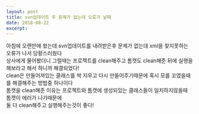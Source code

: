 ```yaml
---
layout: post
title: svn업데이트 후 문제가 없는데 오류가 날때
date: 2018-08-22
excerpt: 
---
```


<div>
  <p>
    아침에 오랜만에 왔는데 svn업데이트를 내려받은후 문제가 없는데 xml을 찾지못하는 오류가 나서 당황스러웠다<br/>
    상사에게 물어봤더니 그럴때는 프로젝트를 clean해주고 톰캣도 clean해준 뒤에 실행을 해보라고 해서 하니까 해결되었다!<br/>
    clean은 만들어져있는 클래스를 싹 지우고 다시 만들어주기때문에 혹시 모를 꼬였을때를 해결해주는 방법중 하나이다<br/>
    톰캣을 clean해준 이유는 프로젝트와 톰캣에 생성되있는 클래스들이 일치하지않을때 톰캣이 에러가 나기때문에 <br/>
    둘 다 clean해주고 실행해주는것이 좋다!
  </p>
</div>
